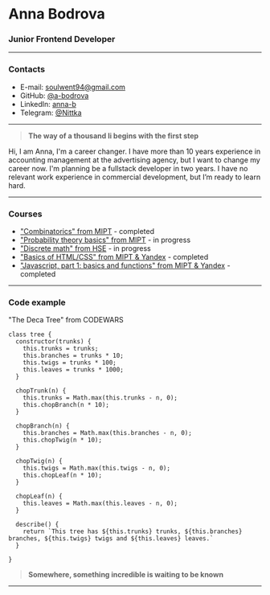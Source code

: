 
# Anna Bodrova #


### Junior Frontend Developer ###


----------------------------------------------------------------------------------

### Contacts ###

+ E-mail: [soulwent94@gmail.com](mailto:soulwent94@gmail.com)
+ GitHub: [@a-bodrova](https://github.com/a-bodrova)
+ LinkedIn: [anna-b](https://ru.linkedin.com/in/anna-b-4b989818b/)
+ Telegram: [@Nittka](https://t.me/Nittka)


-----------------------------------------------------------------------------------

> **The way of a thousand li begins with the first step**

Hi, I am Anna, I'm a career changer.
I have more than 10 years experience in accounting management
at the advertising agency, but I want to change my career now.
I'm planning be a fullstack developer in two years. I have
no relevant work experience in commercial development, but I’m ready to learn hard.

----------------------------------------------------------------------------------
### Courses ###

+ ["Combinatorics" from MIPT](https://coursera.org/share/3d640ac0ea1977a0fda0b2780a69224b) - completed
+ ["Probability theory basics" from MIPT](https://www.coursera.org/learn/probability-theory-basics/home/welcome) - in progress
+ ["Discrete math" from HSE](https://www.coursera.org/learn/discrete-math/home/welcome) - in progress
+ ["Basics of HTML/CSS" from MIPT & Yandex](https://coursera.org/share/dd424b84b03aba84bbb06dc18cea5eed) - completed
+ ["Javascript, part 1: basics and functions" from MIPT & Yandex](https://coursera.org/share/3d077feead563eb46630d0804959c7e0) - completed

----------------------------------------------------------------------------------

### Code example ###

"The Deca Tree" from CODEWARS


```
class tree {
  constructor(trunks) {
    this.trunks = trunks;
    this.branches = trunks * 10;
    this.twigs = trunks * 100;
    this.leaves = trunks * 1000;
  }
  
  chopTrunk(n) {
    this.trunks = Math.max(this.trunks - n, 0);
    this.chopBranch(n * 10);
  }
  
  chopBranch(n) {
    this.branches = Math.max(this.branches - n, 0);
    this.chopTwig(n * 10);
  }
  
  chopTwig(n) {
    this.twigs = Math.max(this.twigs - n, 0);
    this.chopLeaf(n * 10);
  }
  
  chopLeaf(n) {
    this.leaves = Math.max(this.leaves - n, 0);
  }
  
  describe() {
    return `This tree has ${this.trunks} trunks, ${this.branches} branches, ${this.twigs} twigs and ${this.leaves} leaves.`
  }
  
}

```

> **Somewhere, something incredible is waiting to be known**

----------------------------------------------------------------------------------
